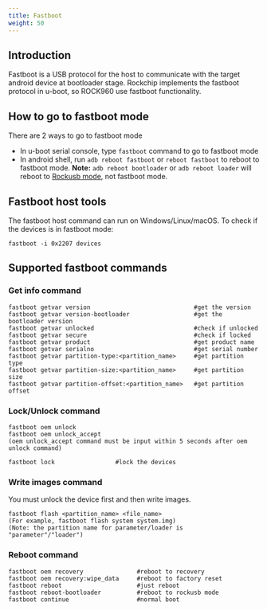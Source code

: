 ```yaml
---
title: Fastboot
weight: 50
---
```


## Introduction

Fastboot is a USB protocol for the host to communicate with the target android device at bootloader stage. Rockchip implements the fastboot protocol in u-boot, so ROCK960 use fastboot functionality.

## How to go to fastboot mode
There are 2 ways to go to fastboot mode

- In u-boot serial console, type `fastboot` command to go to fastboot mode
- In android shell, run `adb reboot fastboot` or `reboot fastboot` to reboot to fastboot mode. **Note:** `adb reboot bootloader` or `adb reboot loader` will reboot to [Rockusb mode](http://opensource.rock-chips.com/wiki_Rockusb), not fastboot mode.

## Fastboot host tools
The fastboot host command can run on Windows/Linux/macOS. To check if the devices is in fastboot mode:

	fastboot -i 0x2207 devices


## Supported fastboot commands 

### Get info command

    fastboot getvar version                             #get the version
    fastboot getvar version-bootloader                  #get the bootloader version
	fastboot getvar unlocked                            #check if unlocked
    fastboot getvar secure                              #check if locked
    fastboot getvar product                             #get product name
    fastboot getvar serialno                            #get serial number
    fastboot getvar partition-type:<partition_name>     #get partition type
    fastboot getvar partition-size:<partition_name>     #get partition size
    fastboot getvar partition-offset:<partition_name>   #get partition offset

### Lock/Unlock command

	fastboot oem unlock
	fastboot oem unlock_accept
	(oem unlock_accept command must be input within 5 seconds after oem unlock command)

	fastboot lock                 #lock the devices

### Write images command
You must unlock the device first and then write images.

	fastboot flash <partition_name> <file_name>
	(For example, fastboot flash system system.img)
	(Note: the partition name for parameter/loader is "parameter"/"loader")

### Reboot command

	fastboot oem recovery               #reboot to recovery
	fastboot oem recovery:wipe_data     #reboot to factory reset
	fastboot reboot                     #just reboot
	fastboot reboot-bootloader          #reboot to rockusb mode
	fastboot continue                   #normal boot
